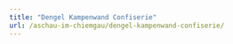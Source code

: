 ```yaml
---
title: "Dengel Kampenwand Confiserie"
url: /aschau-im-chiemgau/dengel-kampenwand-confiserie/
---
```

